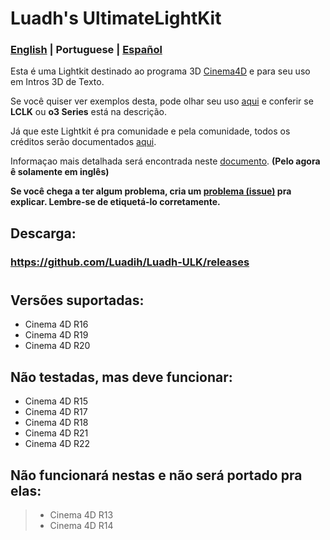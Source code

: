 # Luadh's UltimateLightKit

### [English](https://github.com/Luadih/Luadh-ULK/blob/master/README.md) | Portuguese | [Español](https://github.com/Luadih/Luadh-ULK/blob/master/README_ES.md)

Esta é uma Lightkit destinado ao programa 3D [Cinema4D](https://www.maxon.net/en-us/products/cinema-4d/overview/) e para seu uso em Intros 3D de Texto.

Se você quiser ver exemplos desta, pode olhar seu uso [aqui](https://www.youtube.com/c/loAd_Variety/videos) e conferir se  **LCLK** ou **o3 Series** está na descrição.

Já que este Lightkit é pra comunidade e pela comunidade, todos os créditos serão documentados [aqui](https://docs.google.com/spreadsheets/d/151VKYKdASJQL2UbSq6cknIqSAWjQ5IFCyj8JVZdeaLQ/edit?usp=sharing).

Informaçao mais detalhada será encontrada neste [documento](https://docs.google.com/document/d/1XJtCZ82iyey3agQ3-Oulmd6G4atuKC4-_pV607EnyS4/edit?usp=sharing). **(Pelo agora ê solamente em inglês)**

**Se você chega a ter algum problema, cria um [problema (issue)](https://github.com/Luadih/Luadh-ULK/issues/new) pra explicar. Lembre-se de etiquetá-lo corretamente.**

## Descarga:

### https://github.com/Luadih/Luadh-ULK/releases

#

## Versões suportadas:

- Cinema 4D R16
- Cinema 4D R19
- Cinema 4D R20

## Não testadas, mas deve funcionar:

- Cinema 4D R15
- Cinema 4D R17
- Cinema 4D R18
- Cinema 4D R21
- Cinema 4D R22

## Não funcionará nestas e não será portado pra elas:

> - Cinema 4D R13
> - Cinema 4D R14
